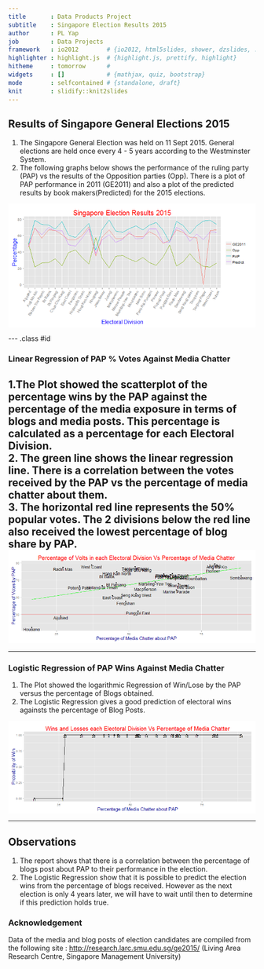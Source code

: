 ```yaml
---
title       : Data Products Project
subtitle    : Singapore Election Results 2015
author      : PL Yap  
job         : Data Projects
framework   : io2012        # {io2012, html5slides, shower, dzslides, ...}
highlighter : highlight.js  # {highlight.js, prettify, highlight}
hitheme     : tomorrow      # 
widgets     : []            # {mathjax, quiz, bootstrap}
mode        : selfcontained # {standalone, draft}
knit        : slidify::knit2slides
---
```


## Results of Singapore General Elections 2015  

1. The Singapore General Election was held on 11 Sept 2015. General elections are held once every 4 - 5 years according to the Westminster System.  
2. The following graphs below shows the performance of the ruling party (PAP) vs the results of the Opposition parties (Opp). There is a plot of PAP performance in 2011 (GE2011) and also a plot of the predicted results by book makers(Predicted) for the 2015 elections.  
<img src="assets/fig/Election Results-1.png" title="plot of chunk Election Results" alt="plot of chunk Election Results" style="display: block; margin: auto;" />

--- .class #id

### Linear Regression of PAP % Votes Against Media Chatter  

1.The Plot showed the scatterplot of the percentage wins by the PAP against the percentage of the media
exposure in terms of blogs and media posts. This percentage is calculated as a percentage for each
Electoral Division.  
2. The green line shows the linear regression line. There is a correlation between the votes received by the PAP vs the percentage of media chatter about them.  
3. The horizontal red line represents the 50% popular votes. The 2 divisions below the red line also received the lowest percentage of blog share by PAP.  
<img src="assets/fig/Linear Regression-1.png" title="plot of chunk Linear Regression" alt="plot of chunk Linear Regression" style="display: block; margin: auto;" />
--- 

--- 

### Logistic Regression of PAP Wins Against Media Chatter  

1. The Plot showed the logarithmic Regression of Win/Lose by the PAP versus the percentage of Blogs obtained.  
2. The Logistic Regression gives a good prediction of electoral wins againsts the percentage of Blog Posts.  
<img src="assets/fig/Logistic Regression-1.png" title="plot of chunk Logistic Regression" alt="plot of chunk Logistic Regression" style="display: block; margin: auto;" />

---

## Observations

1. The report shows that there is a correlation between the percentage of blogs post about PAP to their performance in the election.
2. The Logistic Regression show that it is possible to predict the election wins from the percentage of blogs received. However as the next election is only 4 years later, we will have to wait until then to determine if this prediction holds true.


### Acknowledgement

Data of the media and blog posts of election candidates are compiled from the following site :
http://research.larc.smu.edu.sg/ge2015/ (Living Area Research Centre, Singapore Management University)




